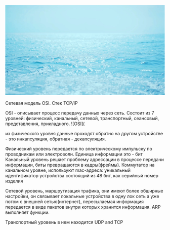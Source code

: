 ![fsddf](https://github.com/Ilya5151/mind/blob/main/sea_static.jpg)

Сетевая модель OSI. Стек TCP/IP

OSI - описывает процесс передачу данных через сеть. Состоит из 7 уровней: физический, канальный, сетевой, транспортный, сеансовый, представления, прикладного.
![OSI](

из физического уровня данные проходят обратно на другом устройстве - это инкапсуляция, обратная - декапсуляция.

Физический уровень передается по электрическому импульску по проводникам или электроволн. Единица информации это - бит
Канальный уровень решает проблему адрессации в процессе передачи информации, биты превращаются в кадры(фреймы). Коммутатор на канальном уровне, используют mac-адреса: уникальный идентификатор устройства состоящий из 48 бит, как серийный номер изделия

Сетевой уровень, маршрутизация трафика, они имеют более обширные настройки, он связывает локальные устройства в одну лок сеть а уже потом с внешней сетью(интернет), пересылаемая информация передается в виде пакетов внутри которых хранится информация. ARP выполняет функции.

Транспортный уровень в нем находится UDP and TCP
